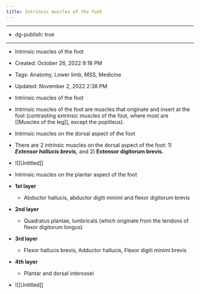 ```yaml
---
title: Intrinsic muscles of the foot
---
```


- --

- dg-publish: true

- --

- Intrinsic muscles of the foot

- Created: October 26, 2022 9:18 PM

- Tags: Anatomy, Lower limb, MSS, Medicine

- Updated: November 2, 2022 2:38 PM

- Intrinsic muscles of the foot

- Intrinsic muscles of the foot are muscles that originate and insert at the foot (contrasting extrinsic muscles of the foot, where most are [[Muscles of the leg]], except the popliteus).

- Intrinsic muscles on the dorsal aspect of the foot

- There are 2 intrinsic muscles on the dorsal aspect of the foot: 1) *****************************Extensor hallucis brevis,***************************** and 2) **************************Extensor digitorum brevis.**************************

- ![[Untitled]]

- Intrinsic muscles on the plantar aspect of the foot

- ******************1st layer******************
	 - Abductor hallucis, abductor digiti minimi and flexor digitorum brevis

- **********2nd layer**********
	 - Quadratus plantae, lumbricals (which originate from the tendons of flexor digitorum longus)

- **************3rd layer**************
	 - Flexor hallucis brevis, Adductor hallucis, Flexor digiti minimi brevis

- ******************4th layer******************
	 - Plantar and dorsal interossei

- ![[Untitled]]
